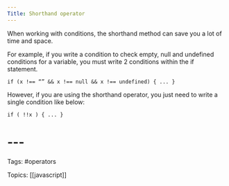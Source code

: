 ```yaml
---
Title: Shorthand operator
---
```


When working with conditions, the shorthand method can save you a lot of time and space.

For example, if you write a condition to check empty, null and undefined conditions for a variable, you must write 2 conditions within the if statement.

`if (x !== “” && x !== null && x !== undefined) { ... }`

However, if you are using the shorthand operator, you just need to write a single condition like below:

`if ( !!x ) { ... }`


# ---

Tags: #operators 

Topics: [[javascript]]

